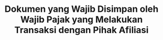 ---
id: 2
title: Dokumen yang Wajib Disimpan oleh Wajib Pajak yang Melakukan Transaksi dengan Pihak Afiliasi
linkurl: https://docs.google.com/document/d/1fGJWBf8D5IPg7pBOA2pz42VikmJRaBdFKP81kOzPcoU/edit?usp=drivesdk
fitur: resume
category: kup
topik: Umum
type: word
tgl: 11 Desember 2019
---